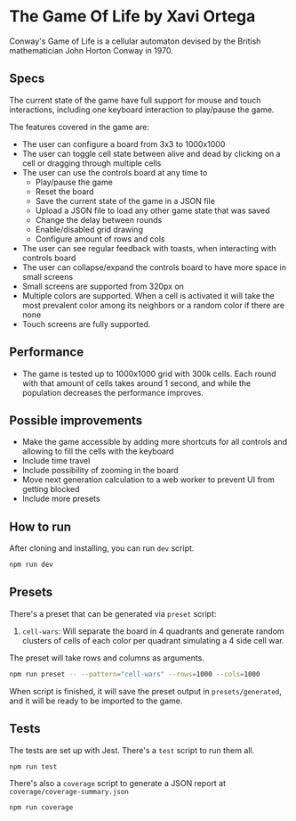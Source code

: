 # The Game Of Life by Xavi Ortega

Conway's Game of Life is a cellular automaton devised by the British
mathematician John Horton Conway in 1970.

## Specs

The current state of the game have full support for mouse and touch interactions, 
including one keyboard interaction to play/pause the game.

The features covered in the game are:
- The user can configure a board from 3x3 to 1000x1000
- The user can toggle cell state between alive and dead by clicking on a cell or dragging through multiple cells
- The user can use the controls board at any time to
  - Play/pause the game
  - Reset the board
  - Save the current state of the game in a JSON file
  - Upload a JSON file to load any other game state that was saved
  - Change the delay between rounds
  - Enable/disabled grid drawing
  - Configure amount of rows and cols
- The user can see regular feedback with toasts, when interacting with controls board
- The user can collapse/expand the controls board to have more space in small screens
- Small screens are supported from 320px on
- Multiple colors are supported. When a cell is activated it will take the most prevalent color among its neighbors or a random color if there are none 
- Touch screens are fully supported.

## Performance
- The game is tested up to 1000x1000 grid with 300k cells. Each round with that amount of cells takes around 1 second, and while the population decreases the performance improves. 


## Possible improvements
- Make the game accessible by adding more shortcuts for all controls and allowing to fill the cells with the keyboard
- Include time travel
- Include possibility of zooming in the board
- Move next generation calculation to a web worker to prevent UI from getting blocked
- Include more presets

## How to run

After cloning and installing, you can run `dev` script.

```bash
npm run dev
```

## Presets

There's a preset that can be generated via `preset` script:
1. `cell-wars`: Will separate the board in 4 quadrants and generate random clusters of cells of each color per quadrant simulating a 4 side cell war.

The preset will take rows and columns as arguments.

```bash
npm run preset -- --pattern="cell-wars" --rows=1000 --cols=1000
```

When script is finished, it will save the preset output in `presets/generated`, and it will be ready to be imported to the game.

## Tests

The tests are set up with Jest. There's a `test` script to run them all.

```bash
npm run test
```

There's also a `coverage` script to generate a JSON report at `coverage/coverage-summary.json`

```bash
npm run coverage
```
